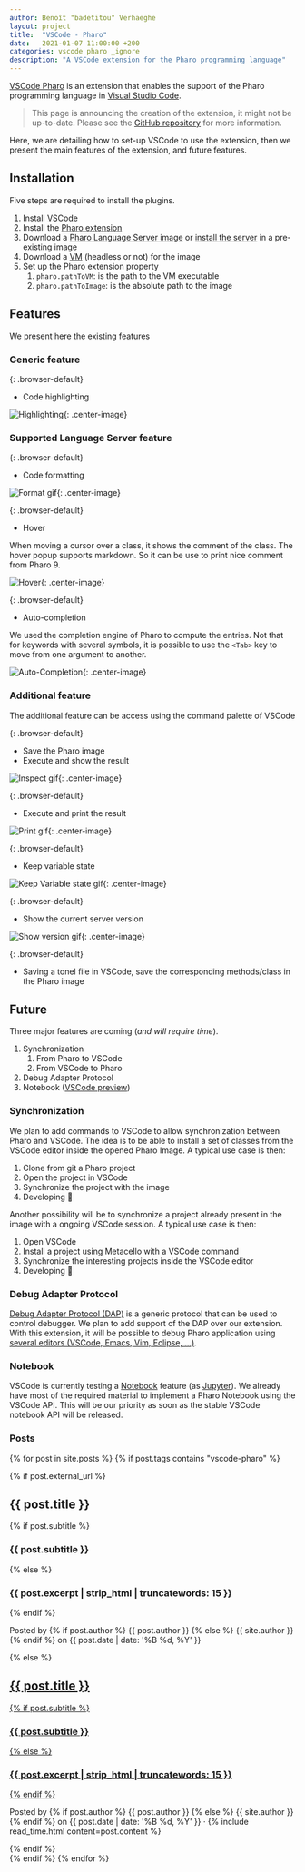 ```yaml
---
author: Benoît "badetitou" Verhaeghe
layout: project
title:  "VSCode - Pharo"
date:   2021-01-07 11:00:00 +200
categories: vscode pharo _ignore
description: "A VSCode extension for the Pharo programming language"
---
```


[VSCode Pharo](https://marketplace.visualstudio.com/items?itemName=badetitou.pharo-language-server) is an extension that enables the support of the Pharo programming language in [Visual Studio Code](https://code.visualstudio.com/).

> This page is announcing the creation of the extension, it might not be up-to-date. Please see the [GitHub repository](https://github.com/badetitou/vscode-pharo) for more information.

Here, we are detailing how to set-up VSCode to use the extension, then we present the main features of the extension, and future features.

## Installation

Five steps are required to install the plugins.

1. Install [VSCode](https://code.visualstudio.com/)
2. Install the [Pharo extension](https://marketplace.visualstudio.com/items?itemName=badetitou.pharo-language-server)
3. Download a [Pharo Language Server image](https://github.com/badetitou/Pharo-LanguageServer/releases) or [install the server](https://github.com/badetitou/Pharo-LanguageServer#installation) in a pre-existing image 
4. Download a [VM](https://files.pharo.org/vm/pharo-spur64-headless/) (headless or not) for the image
5. Set up the Pharo extension property
   1. `pharo.pathToVM`: is the path to the VM executable
   2. `pharo.pathToImage`: is the absolute path to the image

## Features

We present here the existing features

### Generic feature

{: .browser-default}
- Code highlighting

![Highlighting](https://raw.githubusercontent.com/badetitou/vscode-pharo/main/docs/img/highlighting.png){: .center-image}

### Supported Language Server feature

{: .browser-default}
- Code formatting

![Format gif](https://raw.githubusercontent.com/badetitou/vscode-pharo/main/docs/img/format.gif){: .center-image}

{: .browser-default}
- Hover

When moving a cursor over a class, it shows the comment of the class.
The hover popup supports markdown. So it can be use to print nice comment from Pharo 9.

![Hover](https://raw.githubusercontent.com/badetitou/vscode-pharo/main/docs/img/hover.png){: .center-image}

{: .browser-default}
- Auto-completion

We used the completion engine of Pharo to compute the entries.
Not that for keywords with several symbols, it is possible to use the `<Tab>` key to move from one argument to another.

![Auto-Completion](https://raw.githubusercontent.com/badetitou/vscode-pharo/main/docs/img/Auto-completion.gif){: .center-image}

### Additional feature

The additional feature can be access using the command palette of VSCode

{: .browser-default}
- Save the Pharo image
- Execute and show the result

![Inspect gif](https://raw.githubusercontent.com/badetitou/vscode-pharo/main/docs/img/inspectResult.gif){: .center-image}

{: .browser-default}
- Execute and print the result

![Print gif](https://raw.githubusercontent.com/badetitou/vscode-pharo/main/docs/img/printResult.gif){: .center-image}

{: .browser-default}
- Keep variable state

![Keep Variable state gif](https://raw.githubusercontent.com/badetitou/vscode-pharo/main/docs/img/keep-variable-state.gif){: .center-image}

{: .browser-default}
- Show the current server version

![Show version gif](https://raw.githubusercontent.com/badetitou/vscode-pharo/main/docs/img/pharo-version.gif){: .center-image}

{: .browser-default}
- Saving a tonel file in VSCode, save the corresponding methods/class in the Pharo image

## Future

Three major features are coming (*and will require time*).

1. Synchronization
   1. From Pharo to VSCode
   2. From VSCode to Pharo
2. Debug Adapter Protocol
3. Notebook ([VSCode preview](https://code.visualstudio.com/api/extension-guides/notebook))

### Synchronization

We plan to add commands to VSCode to allow synchronization between Pharo and VSCode.
The idea is to be able to install a set of classes from the VSCode editor inside the opened Pharo Image. A typical use case is then:

1. Clone from git a Pharo project
2. Open the project in VSCode
3. Synchronize the project with the image
4. Developing :rocket:

Another possibility will be to synchronize a project already present in the image with a ongoing VSCode session. A typical use case is then:

1. Open VSCode
2. Install a project using Metacello with a VSCode command
3. Synchronize the interesting projects inside the VSCode editor
4. Developing :rocket:

### Debug Adapter Protocol

[Debug Adapter Protocol (DAP)](https://microsoft.github.io/debug-adapter-protocol/) is a generic protocol that can be used to control debugger.
We plan to add support of the DAP over our extension.
With this extension, it will be possible to debug Pharo application using [several editors (VSCode, Emacs, Vim, Eclipse, ...)](https://microsoft.github.io/debug-adapter-protocol/implementors/tools/).

### Notebook

VSCode is currently testing a [Notebook](https://code.visualstudio.com/api/extension-guides/notebook) feature (as [Jupyter](https://jupyter.org/)).
We already have most of the required material to implement a Pharo Notebook using the VSCode API.
This will be our priority as soon as the stable VSCode notebook API will be released.

### Posts

<div class="masonry masonry-2">

{% for post in site.posts %}
 {% if post.tags contains "vscode-pharo" %}
  <div class="card">
    <div class="card-content post-preview">
      {% if post.external_url %}
        <a href="{{ post.external_url }}">
          <div>
            <div style="display: inline-grid;">
              <h2 class="card-title">{{ post.title }}</h2>
              {% if post.subtitle %}
              <h3 class="card-subtitle">{{ post.subtitle }}</h3>
              {% else %}
              <h3 class="card-subtitle">{{ post.excerpt | strip_html | truncatewords: 15 }}</h3>
              {% endif %}
            </div>
            <i class="fas fa-external-link-alt" style="float: right;" aria-hidden="true"></i>
          </div>
        </a>
        <p class="post-meta">Posted by
          {% if post.author %}
          {{ post.author }}
          {% else %}
          {{ site.author }}
          {% endif %}
          on
          {{ post.date | date: '%B %d, %Y' }}</p>
      {% else %}
        <a href="{{ post.url | prepend: site.baseurl | replace: '//', '/' }}">
          <h2 class="card-title">{{ post.title }}</h2>
          {% if post.subtitle %}
          <h3 class="card-subtitle">{{ post.subtitle }}</h3>
          {% else %}
          <h3 class="card-subtitle">{{ post.excerpt | strip_html | truncatewords: 15 }}</h3>
          {% endif %}
        </a>
        <p class="post-meta">Posted by
          {% if post.author %}
          {{ post.author }}
          {% else %}
          {{ site.author }}
          {% endif %}
          on
          {{ post.date | date: '%B %d, %Y' }} &middot; {% include read_time.html content=post.content %}</p>
      {% endif %}
    </div>
  </div>
   {% endif %}
{% endfor %}

</div>